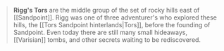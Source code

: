 > **Rigg's Tors** are the middle group of the set of rocky hills east of [[Sandpoint]]. Rigg was one of three adventurer's who explored these hills, the [[Tors Sandpoint hinterlands|Tors]], before the founding of Sandpoint. Even today there are still many small hideaways, [[Varisian]] tombs, and other secrets waiting to be rediscovered.









